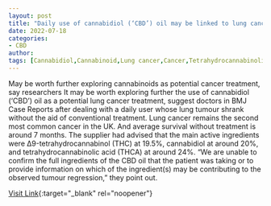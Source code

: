 ```yaml
---
layout: post
title: "Daily use of cannabidiol (‘CBD’) oil may be linked to lung cancer regression"
date: 2022-07-18
categories:
- CBD
author: 
tags: [Cannabidiol,Cannabinoid,Lung cancer,Cancer,Tetrahydrocannabinolic acid,Treatment of cancer,Lung,Health,Clinical medicine,Diseases and disorders,Medicine,Medical specialties,Health sciences,Epidemiology,Medical treatments,Health care]
---
```



May be worth further exploring cannabinoids as potential cancer treatment, say researchers  It may be worth exploring further the use of cannabidiol (‘CBD’) oil as a potential lung cancer treatment, suggest doctors in BMJ Case Reports after dealing with a daily user whose lung tumour shrank without the aid of conventional treatment. Lung cancer remains the second most common cancer in the UK. And average survival without treatment is around 7 months. The supplier had advised that the main active ingredients were Δ9-­tetrahydrocannabinol (THC) at 19.5%, cannabidiol at around 20%, and tetrahydrocannabinolic acid (THCA) at around 24%. “We are unable to confirm the full ingredients of the CBD oil that the patient was taking or to provide information on which of the ingredient(s) may be contributing to the observed tumour regression,” they point out.

[Visit Link](https://www.eurekalert.org/news-releases/931312){:target="_blank" rel="noopener"}


